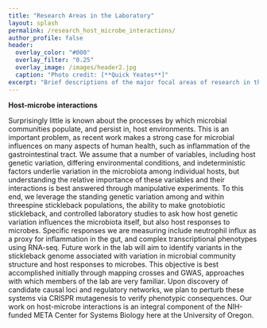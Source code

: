 ```yaml
---
title: "Research Areas in the Laboratory"
layout: splash
permalink: /research_host_microbe_interactions/
author_profile: false
header:
  overlay_color: "#000"
  overlay_filter: "0.25"
  overlay_image: /images/header2.jpg
  caption: "Photo credit: [**Quick Yeates**]"
excerpt: "Brief descriptions of the major focal areas of research in the laboratory"
---
```



__Host-microbe interactions__

Surprisingly little is known about the processes by which microbial communities populate, and persist in, host environments. This is an important problem, as recent work makes a strong case for microbial influences on many aspects of human health, such as inflammation of the gastrointestinal tract. We assume that a number of variables, including host genetic variation, differing environmental conditions, and indeterministic factors underlie variation in the microbiota among individual hosts, but understanding the relative importance of these variables and their interactions is best answered through manipulative experiments. To this end, we leverage the standing genetic variation among and within threespine stickleback populations, the ability to make gnotobiotic stickleback, and controlled laboratory studies to ask how host genetic variation influences the microbiota itself, but also host responses to microbes. Specific responses we are measuring include neutrophil influx as a proxy for inflammation in the gut, and complex transcriptional phenotypes using RNA-seq. Future work in the lab will aim to identify variants in the stickleback genome associated with variation in microbial community structure and host responses to microbes. This objective is best accomplished initially through mapping crosses and GWAS, approaches with which members of the lab are very familiar. Upon discovery of candidate causal loci and regulatory networks, we plan to perturb these systems via CRISPR mutagenesis to verify phenotypic consequences. Our work on host-microbe interactions is an integral component of the NIH-funded META Center for Systems Biology here at the University of Oregon.
